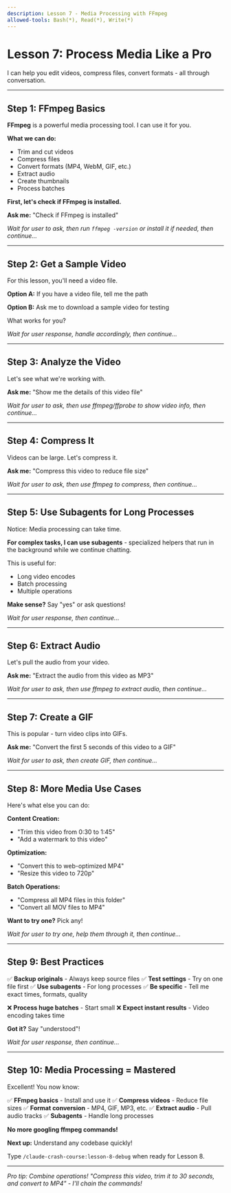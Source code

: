 ```yaml
---
description: Lesson 7 - Media Processing with FFmpeg
allowed-tools: Bash(*), Read(*), Write(*)
---
```


# Lesson 7: Process Media Like a Pro

I can help you edit videos, compress files, convert formats - all through conversation.

---

## Step 1: FFmpeg Basics

**FFmpeg** is a powerful media processing tool. I can use it for you.

**What we can do:**
- Trim and cut videos
- Compress files
- Convert formats (MP4, WebM, GIF, etc.)
- Extract audio
- Create thumbnails
- Process batches

**First, let's check if FFmpeg is installed.**

**Ask me:** "Check if FFmpeg is installed"

*Wait for user to ask, then run `ffmpeg -version` or install it if needed, then continue...*

---

## Step 2: Get a Sample Video

For this lesson, you'll need a video file.

**Option A:** If you have a video file, tell me the path

**Option B:** Ask me to download a sample video for testing

What works for you?

*Wait for user response, handle accordingly, then continue...*

---

## Step 3: Analyze the Video

Let's see what we're working with.

**Ask me:**
"Show me the details of this video file"

*Wait for user to ask, then use ffmpeg/ffprobe to show video info, then continue...*

---

## Step 4: Compress It

Videos can be large. Let's compress it.

**Ask me:**
"Compress this video to reduce file size"

*Wait for user to ask, then use ffmpeg to compress, then continue...*

---

## Step 5: Use Subagents for Long Processes

Notice: Media processing can take time.

**For complex tasks, I can use subagents** - specialized helpers that run in the background while we continue chatting.

This is useful for:
- Long video encodes
- Batch processing
- Multiple operations

**Make sense?** Say "yes" or ask questions!

*Wait for user response, then continue...*

---

## Step 6: Extract Audio

Let's pull the audio from your video.

**Ask me:**
"Extract the audio from this video as MP3"

*Wait for user to ask, then use ffmpeg to extract audio, then continue...*

---

## Step 7: Create a GIF

This is popular - turn video clips into GIFs.

**Ask me:**
"Convert the first 5 seconds of this video to a GIF"

*Wait for user to ask, then create GIF, then continue...*

---

## Step 8: More Media Use Cases

Here's what else you can do:

**Content Creation:**
- "Trim this video from 0:30 to 1:45"
- "Add a watermark to this video"

**Optimization:**
- "Convert this to web-optimized MP4"
- "Resize this video to 720p"

**Batch Operations:**
- "Compress all MP4 files in this folder"
- "Convert all MOV files to MP4"

**Want to try one?** Pick any!

*Wait for user to try one, help them through it, then continue...*

---

## Step 9: Best Practices

✅ **Backup originals** - Always keep source files
✅ **Test settings** - Try on one file first
✅ **Use subagents** - For long processes
✅ **Be specific** - Tell me exact times, formats, quality

❌ **Process huge batches** - Start small
❌ **Expect instant results** - Video encoding takes time

**Got it?** Say "understood"!

*Wait for user response, then continue...*

---

## Step 10: Media Processing = Mastered

Excellent! You now know:

✅ **FFmpeg basics** - Install and use it
✅ **Compress videos** - Reduce file sizes
✅ **Format conversion** - MP4, GIF, MP3, etc.
✅ **Extract audio** - Pull audio tracks
✅ **Subagents** - Handle long processes

**No more googling ffmpeg commands!**

**Next up:** Understand any codebase quickly!

Type `/claude-crash-course:lesson-8-debug` when ready for Lesson 8.

---

*Pro tip: Combine operations! "Compress this video, trim it to 30 seconds, and convert to MP4" - I'll chain the commands!*
